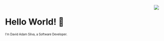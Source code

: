<img align="right" src="https://visitor-badge.laobi.icu/badge?page_id=DavidAdam1323.DavidAdam1323" />

# Hello World! 👋
<sup><sub>I'm David Adam Silva, a Software Developer.</sub></sup>
